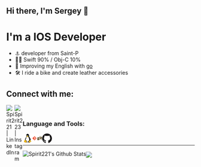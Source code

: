 ## Hi there, I'm Sergey 👋

# I'm a IOS Developer

- ⚓️ developer from Saint-P
- 👨‍💻 Swift 90% / Obj-C 10%
- 🚀 Improving my English with [go]
- 🛠 I ride a bike and create leather accessories

## Connect with me:

[<img align="left" alt="Spirit221 | LinkedIn" width="22px" src="https://cdn.jsdelivr.net/npm/simple-icons@v3/icons/linkedin.svg" />][linkedin]
[<img align="left" alt="Spirit223 | Instagram" width="22px" src="https://cdn.jsdelivr.net/npm/simple-icons@v3/icons/instagram.svg" />][instagram]

<br />

### Language and Tools:

[<img align="left" alt="linux" width="26px" src="https://raw.githubusercontent.com/github/explore/80688e429a7d4ef2fca1e82350fe8e3517d3494d/topics/linux/linux.png" />][linux]
[<img align="left" alt="Git" width="26px" src="https://raw.githubusercontent.com/github/explore/80688e429a7d4ef2fca1e82350fe8e3517d3494d/topics/git/git.png" />][git]
[<img align="left" alt="GitHub" width="26px" src="https://raw.githubusercontent.com/github/explore/78df643247d429f6cc873026c0622819ad797942/topics/github/github.png" />][github]

<br />

---
<img align="left" alt="Spirit221's Github Stats" src="https://github-readme-stats.vercel.app/api?username=spirit221&show_icons=true&hide_border=true" />

<img align="center" src="https://github-readme-stats.vercel.app/api/top-langs/?username=spirit221&layout=compact&card_width=445&hide_border=true" />

[instagram]: https://www.instagram.com/spirit223
[linkedin]: https://www.linkedin.com/in/sergey-gusev-0818b0144/
[git]: https://git-scm.com/
[github]: https://github.com/
[linux]: https://www.ibm.com/developerworks/ru/linux
[go]: https://apps.apple.com/ru/app/go-learning-английские-слова/id1491181597

